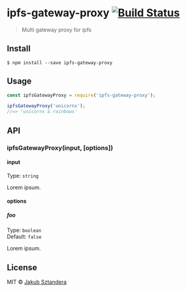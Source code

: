# ipfs-gateway-proxy [![Build Status](https://travis-ci.org/Kubuxu/ipfs-gateway-proxy.svg?branch=master)](https://travis-ci.org/Kubuxu/ipfs-gateway-proxy)

> Multi gateway proxy for ipfs


## Install

```
$ npm install --save ipfs-gateway-proxy
```


## Usage

```js
const ipfsGatewayProxy = require('ipfs-gateway-proxy');

ipfsGatewayProxy('unicorns');
//=> 'unicorns & rainbows'
```


## API

### ipfsGatewayProxy(input, [options])

#### input

Type: `string`

Lorem ipsum.

#### options

##### foo

Type: `boolean`  
Default: `false`

Lorem ipsum.


## License

MIT © [Jakub Sztandera](http://ipfs.io/ipns/ipns.kubuxu.ovh)
